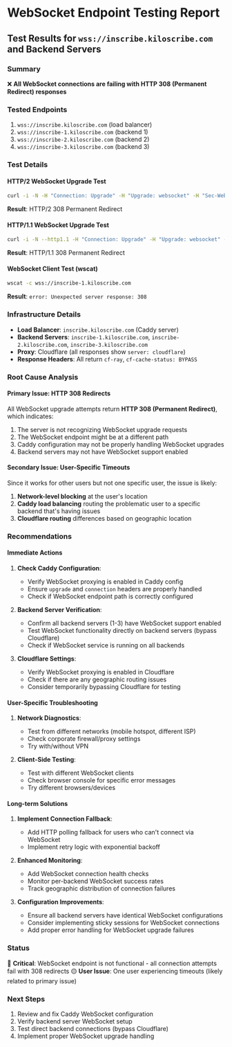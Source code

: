 # WebSocket Endpoint Testing Report

## Test Results for `wss://inscribe.kiloscribe.com` and Backend Servers

### Summary
❌ **All WebSocket connections are failing with HTTP 308 (Permanent Redirect) responses**

### Tested Endpoints
1. `wss://inscribe.kiloscribe.com` (load balancer)
2. `wss://inscribe-1.kiloscribe.com` (backend 1)
3. `wss://inscribe-2.kiloscribe.com` (backend 2)
4. `wss://inscribe-3.kiloscribe.com` (backend 3)

### Test Details

#### HTTP/2 WebSocket Upgrade Test
```bash
curl -i -N -H "Connection: Upgrade" -H "Upgrade: websocket" -H "Sec-WebSocket-Version: 13" -H "Sec-WebSocket-Key: x3JJHMbDL1EzLkh9GBhXDw==" https://inscribe-1.kiloscribe.com/
```
**Result**: HTTP/2 308 Permanent Redirect

#### HTTP/1.1 WebSocket Upgrade Test
```bash
curl -i -N --http1.1 -H "Connection: Upgrade" -H "Upgrade: websocket" -H "Sec-WebSocket-Version: 13" -H "Sec-WebSocket-Key: x3JJHMbDL1EzLkh9GBhXDw==" https://inscribe-1.kiloscribe.com/
```
**Result**: HTTP/1.1 308 Permanent Redirect

#### WebSocket Client Test (wscat)
```bash
wscat -c wss://inscribe-1.kiloscribe.com
```
**Result**: `error: Unexpected server response: 308`

### Infrastructure Details
- **Load Balancer**: `inscribe.kiloscribe.com` (Caddy server)
- **Backend Servers**: `inscribe-1.kiloscribe.com`, `inscribe-2.kiloscribe.com`, `inscribe-3.kiloscribe.com`
- **Proxy**: Cloudflare (all responses show `server: cloudflare`)
- **Response Headers**: All return `cf-ray`, `cf-cache-status: BYPASS`

### Root Cause Analysis

#### Primary Issue: HTTP 308 Redirects
All WebSocket upgrade attempts return **HTTP 308 (Permanent Redirect)**, which indicates:
1. The server is not recognizing WebSocket upgrade requests
2. The WebSocket endpoint might be at a different path
3. Caddy configuration may not be properly handling WebSocket upgrades
4. Backend servers may not have WebSocket support enabled

#### Secondary Issue: User-Specific Timeouts
Since it works for other users but not one specific user, the issue is likely:
1. **Network-level blocking** at the user's location
2. **Caddy load balancing** routing the problematic user to a specific backend that's having issues
3. **Cloudflare routing** differences based on geographic location

### Recommendations

#### Immediate Actions
1. **Check Caddy Configuration**:
   - Verify WebSocket proxying is enabled in Caddy config
   - Ensure `upgrade` and `connection` headers are properly handled
   - Check if WebSocket endpoint path is correctly configured

2. **Backend Server Verification**:
   - Confirm all backend servers (1-3) have WebSocket support enabled
   - Test WebSocket functionality directly on backend servers (bypass Cloudflare)
   - Check if WebSocket service is running on all backends

3. **Cloudflare Settings**:
   - Verify WebSocket proxying is enabled in Cloudflare
   - Check if there are any geographic routing issues
   - Consider temporarily bypassing Cloudflare for testing

#### User-Specific Troubleshooting
1. **Network Diagnostics**:
   - Test from different networks (mobile hotspot, different ISP)
   - Check corporate firewall/proxy settings
   - Try with/without VPN

2. **Client-Side Testing**:
   - Test with different WebSocket clients
   - Check browser console for specific error messages
   - Try different browsers/devices

#### Long-term Solutions
1. **Implement Connection Fallback**:
   - Add HTTP polling fallback for users who can't connect via WebSocket
   - Implement retry logic with exponential backoff

2. **Enhanced Monitoring**:
   - Add WebSocket connection health checks
   - Monitor per-backend WebSocket success rates
   - Track geographic distribution of connection failures

3. **Configuration Improvements**:
   - Ensure all backend servers have identical WebSocket configurations
   - Consider implementing sticky sessions for WebSocket connections
   - Add proper error handling for WebSocket upgrade failures

### Status
🔴 **Critical**: WebSocket endpoint is not functional - all connection attempts fail with 308 redirects
🟡 **User Issue**: One user experiencing timeouts (likely related to primary issue)

### Next Steps
1. Review and fix Caddy WebSocket configuration
2. Verify backend server WebSocket setup
3. Test direct backend connections (bypass Cloudflare)
4. Implement proper WebSocket upgrade handling